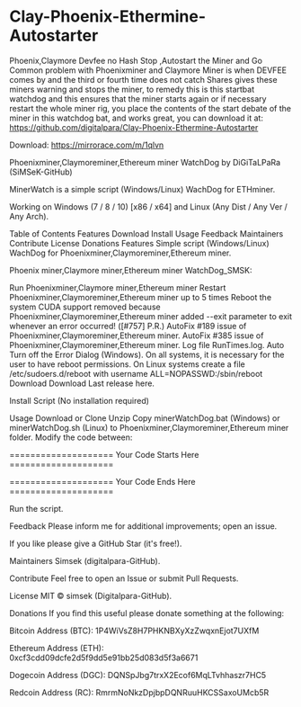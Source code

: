 # Clay-Phoenix-Ethermine-Autostarter
Phoenix,Claymore Devfee no Hash Stop ,Autostart the Miner and Go
Common problem with Phoenixminer and Claymore Miner is when DEVFEE comes by and the third or fourth time does not catch Shares gives these miners warning and stops the miner, to remedy this is this startbat watchdog and this ensures that the miner starts again or if necessary restart the whole miner rig, you place the contents of the start debate of the miner in this watchdog bat, and works great, you can download it at: https://github.com/digitalpara/Clay-Phoenix-Ethermine-Autostarter

Download: https://mirrorace.com/m/1qlvn

Phoenixminer,Claymoreminer,Ethereum miner WatchDog by DiGiTaLPaRa (SiMSeK-GitHub)

MinerWatch is a simple script (Windows/Linux) WachDog for ETHminer.

Working on Windows (7 / 8 / 10) [x86 / x64] and Linux (Any Dist / Any Ver / Any Arch).

Table of Contents
Features
Download
Install
Usage
Feedback
Maintainers
Contribute
License
Donations
Features
Simple script (Windows/Linux) WachDog for Phoenixminer,Claymoreminer,Ethereum miner.

Phoenix miner,Claymore miner,Ethereum miner WatchDog_SMSK:

Run Phoenixminer,Claymore miner,Ethereum miner
Restart Phoenixminer,Claymoreminer,Ethereum miner up to 5 times
Reboot the system
CUDA support removed because Phoenixminer,Claymoreminer,Ethereum miner added --exit parameter to exit whenever an error occurred! ([#757] P.R.)
AutoFix #189 issue of Phoenixminer,Claymoreminer,Ethereum miner.
AutoFix #385 issue of Phoenixminer,Claymoreminer,Ethereum miner.
Log file RunTimes.log.
Auto Turn off the Error Dialog (Windows).
On all systems, it is necessary for the user to have reboot permissions.
Οn Linux systems create a file /etc/sudoers.d/reboot with username ALL=NOPASSWD:/sbin/reboot
Download
Download Last release here.

Install
Script (No installation required)

Usage
Download or Clone
Unzip
Copy minerWatchDog.bat (Windows) or minerWatchDog.sh (Linux) to Phoenixminer,Claymoreminer,Ethereum miner folder.
Modify the code between:

==================== Your Code Starts Here ====================

==================== Your Code Ends Here ====================


Run the script.

Feedback
Please inform me for additional improvements; open an issue.

If you like please give a GitHub Star (it's free!).

Maintainers
Simsek (digitalpara-GitHub).

Contribute
Feel free to open an Issue or submit Pull Requests.

License
MIT © simsek (Digitalpara-GitHub).

Donations
If you find this useful please donate something at the following:

Bitcoin Address (BTC): 1P4WiVsZ8H7PHKNBXyXzZwqxnEjot7UXfM

Ethereum Address (ETH): 0xcf3cdd09dcfe2d5f9dd5e91bb25d083d5f3a6671

Dogecoin Address (DGC): DQNSpJbg7trxX2Ecof6MqLTvhhaszr7HC5

Redcoin Address (RC): RmrmNoNkzDpjbpDQNRuuHKCSSaxoUMcb5R
